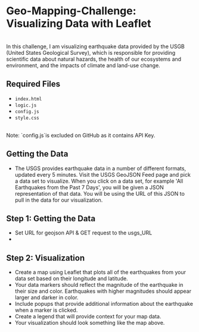 # Geo-Mapping-Challenge: Visualizing Data with Leaflet
<br>
In this challenge, I am visualizing earthquake data provided by the USGB (United States Geological Survey), which is responsible for providing scientific data about natural hazards, the health of our ecosystems and environment, and the impacts of climate and land-use change.<br>

## Required Files<br>
* `index.html`<br>
* `logic.js`<br>
* `config.js`<br>
* `style.css`<br>
<br>
Note: `config.js`is excluded on GitHub as it contains API Key.<br>

## Getting the Data<br>

* The USGS provides earthquake data in a number of different formats, updated every 5 minutes. Visit the USGS GeoJSON Feed page and pick a data set to visualize. When you click on a data set, for example 'All Earthquakes from the Past 7 Days', you will be given a JSON representation of that data. You will be using the URL of this JSON to pull in the data for our visualization.

## Step 1: Getting the Data<br>

* Set URL for geojson API & GET request to the usgs_URL
* 

## Step 2: Visualization<br>
* Create a map using Leaflet that plots all of the earthquakes from your data set based on their longitude and latitude.
* Your data markers should reflect the magnitude of the earthquake in their size and color. Earthquakes with higher magnitudes should appear larger and darker in color.
* Include popups that provide additional information about the earthquake when a marker is clicked.
* Create a legend that will provide context for your map data.
* Your visualization should look something like the map above.


